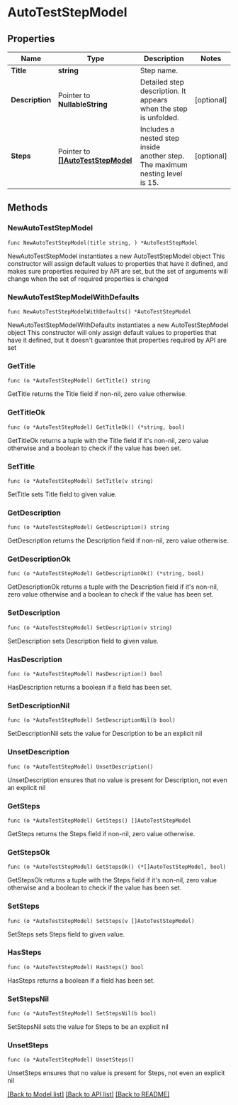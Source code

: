 # AutoTestStepModel

## Properties

Name | Type | Description | Notes
------------ | ------------- | ------------- | -------------
**Title** | **string** | Step name. | 
**Description** | Pointer to **NullableString** | Detailed step description. It appears when the step is unfolded. | [optional] 
**Steps** | Pointer to [**[]AutoTestStepModel**](AutoTestStepModel.md) | Includes a nested step inside another step. The maximum nesting level is 15. | [optional] 

## Methods

### NewAutoTestStepModel

`func NewAutoTestStepModel(title string, ) *AutoTestStepModel`

NewAutoTestStepModel instantiates a new AutoTestStepModel object
This constructor will assign default values to properties that have it defined,
and makes sure properties required by API are set, but the set of arguments
will change when the set of required properties is changed

### NewAutoTestStepModelWithDefaults

`func NewAutoTestStepModelWithDefaults() *AutoTestStepModel`

NewAutoTestStepModelWithDefaults instantiates a new AutoTestStepModel object
This constructor will only assign default values to properties that have it defined,
but it doesn't guarantee that properties required by API are set

### GetTitle

`func (o *AutoTestStepModel) GetTitle() string`

GetTitle returns the Title field if non-nil, zero value otherwise.

### GetTitleOk

`func (o *AutoTestStepModel) GetTitleOk() (*string, bool)`

GetTitleOk returns a tuple with the Title field if it's non-nil, zero value otherwise
and a boolean to check if the value has been set.

### SetTitle

`func (o *AutoTestStepModel) SetTitle(v string)`

SetTitle sets Title field to given value.


### GetDescription

`func (o *AutoTestStepModel) GetDescription() string`

GetDescription returns the Description field if non-nil, zero value otherwise.

### GetDescriptionOk

`func (o *AutoTestStepModel) GetDescriptionOk() (*string, bool)`

GetDescriptionOk returns a tuple with the Description field if it's non-nil, zero value otherwise
and a boolean to check if the value has been set.

### SetDescription

`func (o *AutoTestStepModel) SetDescription(v string)`

SetDescription sets Description field to given value.

### HasDescription

`func (o *AutoTestStepModel) HasDescription() bool`

HasDescription returns a boolean if a field has been set.

### SetDescriptionNil

`func (o *AutoTestStepModel) SetDescriptionNil(b bool)`

 SetDescriptionNil sets the value for Description to be an explicit nil

### UnsetDescription
`func (o *AutoTestStepModel) UnsetDescription()`

UnsetDescription ensures that no value is present for Description, not even an explicit nil
### GetSteps

`func (o *AutoTestStepModel) GetSteps() []AutoTestStepModel`

GetSteps returns the Steps field if non-nil, zero value otherwise.

### GetStepsOk

`func (o *AutoTestStepModel) GetStepsOk() (*[]AutoTestStepModel, bool)`

GetStepsOk returns a tuple with the Steps field if it's non-nil, zero value otherwise
and a boolean to check if the value has been set.

### SetSteps

`func (o *AutoTestStepModel) SetSteps(v []AutoTestStepModel)`

SetSteps sets Steps field to given value.

### HasSteps

`func (o *AutoTestStepModel) HasSteps() bool`

HasSteps returns a boolean if a field has been set.

### SetStepsNil

`func (o *AutoTestStepModel) SetStepsNil(b bool)`

 SetStepsNil sets the value for Steps to be an explicit nil

### UnsetSteps
`func (o *AutoTestStepModel) UnsetSteps()`

UnsetSteps ensures that no value is present for Steps, not even an explicit nil

[[Back to Model list]](../README.md#documentation-for-models) [[Back to API list]](../README.md#documentation-for-api-endpoints) [[Back to README]](../README.md)


